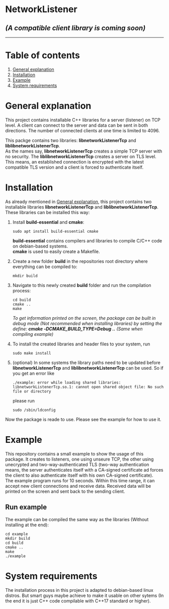 # NetworkListener

## *(A compatible client library is coming soon)*
---

# Table of contents

1. [General explanation](#general-explanation)
1. [Installation](#installation)
1. [Example](#example)
1. [System requirements](#system-requirements)

# General explanation

This project contains installable C++ libraries for a server (listener) on TCP level. A client can connect to the server and data can be sent in both directions. The number of connected clients at one time is limited to 4096.

This packge contains two libraries: **libnetworkListenerTcp** and **liblibnetworkListenerTcp**.\
As the names say, **libnetworkListenerTcp** creates a simple TCP server with no security. The **liblibnetworkListenerTcp** creates a server on TLS level. This means, an established connection is encrypted with the latest compatible TLS version and a client is forced to authenticate itself.

# Installation

As already mentioned in [General explanation](#general-explanation), this project contains two installable libraries **libnetworkListenerTcp** and **liblibnetworkListenerTcp**. These libraries can be installed this way:

1. Install **build-essential** and **cmake**:
    ```console
    sudo apt install build-essential cmake
    ```
    **build-essential** contains compilers and libraries to compile C/C++ code on debian-based systems.\
    **cmake** is used to easily create a Makefile.

1. Create a new folder **build** in the repositories root directory where everything can be compiled to:
    ```console
    mkdir build
    ```

1. Navigate to this newly created **build** folder and run the compilation process:
    ```console
    cd build
    cmake ..
    make
    ```
    *To get information printed on the screen, the package can be built in debug mode (Not recommended when installing libraries) by setting the define: __cmake&#160;&#x2011;DCMAKE_BUILD_TYPE=Debug&#160;..__ (Same when compiling example)*

1. To install the created libraries and header files to your system, run
    ```console
    sudo make install
    ```

1. (optional) In some systems the library paths need to be updated before **libnetworkListenerTcp** and **liblibnetworkListenerTcp** can be used. So if you get an error like
    ```
    ./example: error while loading shared libraries: libnetworkListenerTcp.so.1: cannot open shared object file: No such file or directory
    ```
    please run
    ```console
    sudo /sbin/ldconfig
    ```

Now the package is reade to use. Please see the example for how to use it.

# Example

This repository contains a small example to show the usage of this package. It creates to listeners, one using unseure TCP, the other using unecrypted and two-way-authenticated TLS (two-way authentication means, the server authenticates itself with a CA-signed certificate ad forces the client to also authenticate itself with his own CA-signed certificate).\
The example program runs for 10 seconds. Within this time range, it can accept new client connections and receive data. Received data will be printed on the screen and sent back to the sending client.

## Run example

The example can be compiled the same way as the libraries (Without installing at the end):
```console
cd example
mkdir build
cd build
cmake ..
make
./example
```

# System requirements

The installation process in this project is adapted to debian-based linux distros. But smart guys maybe achieve to make it usable on other sytems (In the end it is just C++ code compilable with C++17 standard or higher).
